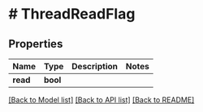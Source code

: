 # # ThreadReadFlag

## Properties

Name | Type | Description | Notes
------------ | ------------- | ------------- | -------------
**read** | **bool** |  |

[[Back to Model list]](../../README.md#models) [[Back to API list]](../../README.md#endpoints) [[Back to README]](../../README.md)
